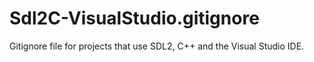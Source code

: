 # Sdl2C-VisualStudio.gitignore
Gitignore file for projects that use SDL2, C++ and the Visual Studio IDE.
